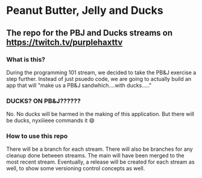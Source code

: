 # Peanut Butter, Jelly and Ducks
## The repo for the PBJ and Ducks streams on https://twitch.tv/purplehaxttv
### What is this?
During the programming 101 stream, we decided to take the PB&J exercise a step further. Instead of just 
psuedo code, we are going to actually build an app that will "make us a PB&J sandwhich....with ducks....."

### DUCKS? ON PB&J??????
No. No ducks will be harmed in the making of this application. But there will be ducks, nyxiiieee commands it :smile:

### How to use this repo
There will be a branch for each stream. There will also be branches for any cleanup done
between streams. The main will have been merged to the most recent stream. Eventually, 
a release will be created for each stream as well, to show some versioning control concepts as well. 
